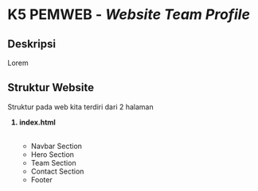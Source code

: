 <h1>K5 PEMWEB - <i>Website Team Profile </i></h1>

<h2>Deskripsi</h2>
<p>Lorem</p>

<h2>Struktur Website</h2>
<p>Struktur pada web kita terdiri dari 2 halaman</p>

<ol>
    <strong><li>index.html</li></strong>
    <br>
    <ul>
        <li>Navbar Section</li>
        <li>Hero Section</li>
        <li>Team Section</li>
        <li>Contact Section</li>
        <li>Footer</li>
    </ul>
</ol>
